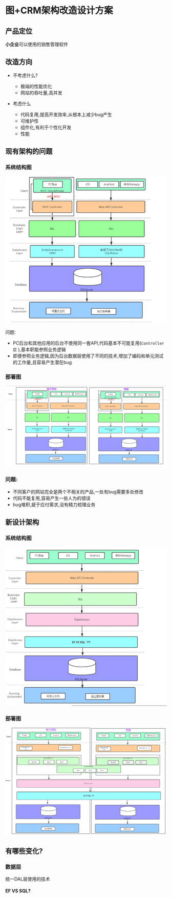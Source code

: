 # 图+CRM架构改造设计方案

## 产品定位

**小企业**可以使用的销售管理软件

## 改造方向

- 不考虑什么?
  - 极端的性能优化
  - 网站的吞吐量,高并发


- 考虑什么
  - 代码复用,提高开发效率,从根本上减少bug产生
  - 可维护性
  - 组件化,有利于个性化开发
  - 性能

## 现有架构的问题

### 系统结构图

![](https://raw.githubusercontent.com/JayChenFE/pic/master/tuplus/Architecure_old.png)

问题:

- PC后台和其他应用的后台不使用同一套API,代码基本不可能复用(`Controller层` ),基本职能参照业务逻辑
- 即便参照业务逻辑,因为后台数据层使用了不同的技术,增加了编码和单元测试的工作量,且容易产生潜在bug

### 部署图

![](https://raw.githubusercontent.com/JayChenFE/pic/master/tuplus/deployment_old.png)

### 问题:

- 不同客户的网站完全是两个不相关的产品,一处有bug需要多处修改
- 代码不能复用,容易产生一些人为的错误
- bug堆积,疲于应付需求,没有精力梳理业务

## 新设计架构

### 系统结构图

![](https://raw.githubusercontent.com/JayChenFE/pic/master/tuplus/Architecure_new.png)

### 部署图

![](https://raw.githubusercontent.com/JayChenFE/pic/master/tuplus/deployment_new.png) 

## 有哪些变化?

### 数据层

统一DAL层使用的技术

#### EF VS SQL?



